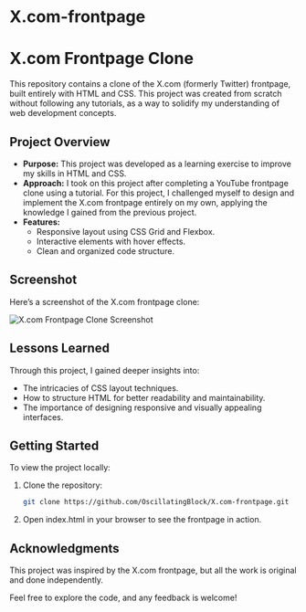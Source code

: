 # X.com-frontpage
# X.com Frontpage Clone

This repository contains a clone of the X.com (formerly Twitter) frontpage, built entirely with HTML and CSS. This project was created from scratch without following any tutorials, as a way to solidify my understanding of web development concepts.

## Project Overview

- **Purpose:** This project was developed as a learning exercise to improve my skills in HTML and CSS.
- **Approach:** I took on this project after completing a YouTube frontpage clone using a tutorial. For this project, I challenged myself to design and implement the X.com frontpage entirely on my own, applying the knowledge I gained from the previous project.
- **Features:** 
  - Responsive layout using CSS Grid and Flexbox.
  - Interactive elements with hover effects.
  - Clean and organized code structure.

## Screenshot

Here’s a screenshot of the X.com frontpage clone:

![X.com Frontpage Clone Screenshot](path/to/your/screenshot.png)

## Lessons Learned

Through this project, I gained deeper insights into:
- The intricacies of CSS layout techniques.
- How to structure HTML for better readability and maintainability.
- The importance of designing responsive and visually appealing interfaces.


## Getting Started

To view the project locally:
1. Clone the repository:  
   ```bash
   git clone https://github.com/OscillatingBlock/X.com-frontpage.git
2. Open index.html in your browser to see the frontpage in action.
## Acknowledgments
This project was inspired by the X.com frontpage, but all the work is original and done independently.

Feel free to explore the code, and any feedback is welcome!
